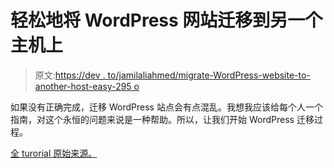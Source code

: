 # 轻松地将 WordPress 网站迁移到另一个主机上

> 原文:[https://dev . to/jamilaliahmed/migrate-WordPress-website-to-another-host-easy-295 o](https://dev.to/jamilaliahmed/migrate-wordpress-website-to-another-host-easily-295o)

如果没有正确完成，迁移 WordPress 站点会有点混乱。我想我应该给每个人一个指南，对这个永恒的问题来说是一种帮助。所以，让我们开始 WordPress 迁移过程。

[全 turorial 原始来源。](https://www.cloudways.com/blog/migrate-wordpress-to-another-host/)